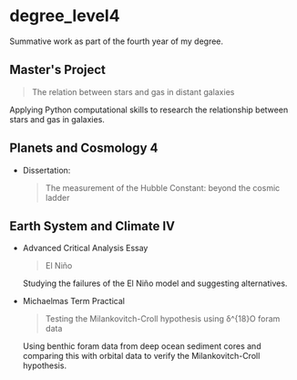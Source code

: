 # degree_level4
Summative work as part of the fourth year of my degree.

## Master's Project
> The relation between stars and gas in distant galaxies

Applying Python computational skills to research the relationship between stars and gas in galaxies.

## Planets and Cosmology 4 
- Dissertation:

	> The measurement of the Hubble Constant: beyond the cosmic ladder



## Earth System and Climate IV
 - Advanced Critical Analysis Essay
 
	> El Niño
	
	Studying the failures of the El Niño model and suggesting alternatives.

- Michaelmas Term Practical

	> Testing the Milankovitch-Croll hypothesis using δ^{18}O foram data
	
	Using benthic foram data from deep ocean sediment cores and comparing this with orbital data to verify the Milankovitch-Croll hypothesis.